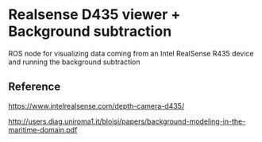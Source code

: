 # Realsense D435 viewer + Background subtraction
ROS node for visualizing data coming from an Intel RealSense R435 device and running the background subtraction

## Reference

https://www.intelrealsense.com/depth-camera-d435/

http://users.diag.uniroma1.it/bloisi/papers/background-modeling-in-the-maritime-domain.pdf
